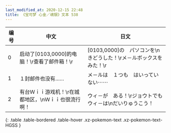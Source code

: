 ```yaml
---
last_modified_at: 2020-12-15 22:48
title: 《宝可梦 心金／魂银》文本 538
---
```

| 编号 | 中文 | 日文 |
| ---- | ---- | ---- |
| 0 | 启动了[0103,0000]的电脑！\r查看了邮件箱！\r | [0103,0000]の　パソコンを\nきどうした！\rメ－ルボックスを　みた！\r |
| 1 | １封邮件也没有…… | メ－ルは　１つも　はいっていない⋯⋯ |
| 2 | 有台Ｗｉｉ游戏机！\r在城都地区，\nＷｉｉ也很流行啊！ | ウィ－が　ある！\rジョウトでも　ウィ－は\nだいりゅうこう！ |
{: .table .table-bordered .table-hover .xz-pokemon-text .xz-pokemon-text-HGSS }